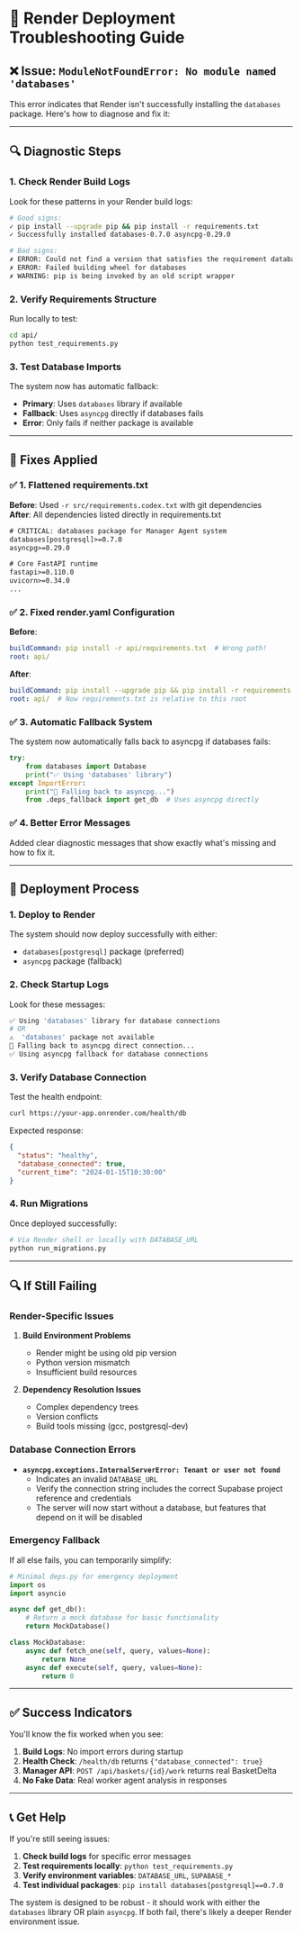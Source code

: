 # 🔧 Render Deployment Troubleshooting Guide

## ❌ **Issue: `ModuleNotFoundError: No module named 'databases'`**

This error indicates that Render isn't successfully installing the `databases` package. Here's how to diagnose and fix it:

---

## 🔍 **Diagnostic Steps**

### 1. Check Render Build Logs
Look for these patterns in your Render build logs:

```bash
# Good signs:
✓ pip install --upgrade pip && pip install -r requirements.txt
✓ Successfully installed databases-0.7.0 asyncpg-0.29.0

# Bad signs:
✗ ERROR: Could not find a version that satisfies the requirement databases[postgresql]
✗ ERROR: Failed building wheel for databases
✗ WARNING: pip is being invoked by an old script wrapper
```

### 2. Verify Requirements Structure
Run locally to test:
```bash
cd api/
python test_requirements.py
```

### 3. Test Database Imports
The system now has automatic fallback:
- **Primary**: Uses `databases` library if available
- **Fallback**: Uses `asyncpg` directly if databases fails
- **Error**: Only fails if neither package is available

---

## 🔧 **Fixes Applied**

### ✅ **1. Flattened requirements.txt**
**Before**: Used `-r src/requirements.codex.txt` with git dependencies  
**After**: All dependencies listed directly in requirements.txt

```txt
# CRITICAL: databases package for Manager Agent system
databases[postgresql]>=0.7.0
asyncpg>=0.29.0

# Core FastAPI runtime
fastapi>=0.110.0
uvicorn>=0.34.0
...
```

### ✅ **2. Fixed render.yaml Configuration**
**Before**: 
```yaml
buildCommand: pip install -r api/requirements.txt  # Wrong path!
root: api/
```

**After**:
```yaml
buildCommand: pip install --upgrade pip && pip install -r requirements.txt
root: api/  # Now requirements.txt is relative to this root
```

### ✅ **3. Automatic Fallback System**
The system now automatically falls back to asyncpg if databases fails:

```python
try:
    from databases import Database
    print("✅ Using 'databases' library")
except ImportError:
    print("🔄 Falling back to asyncpg...")
    from .deps_fallback import get_db  # Uses asyncpg directly
```

### ✅ **4. Better Error Messages**
Added clear diagnostic messages that show exactly what's missing and how to fix it.

---

## 🚀 **Deployment Process**

### 1. **Deploy to Render**
The system should now deploy successfully with either:
- `databases[postgresql]` package (preferred)
- `asyncpg` package (fallback)

### 2. **Check Startup Logs** 
Look for these messages:
```bash
✅ Using 'databases' library for database connections
# OR
⚠️  'databases' package not available
🔄 Falling back to asyncpg direct connection...
✅ Using asyncpg fallback for database connections
```

### 3. **Verify Database Connection**
Test the health endpoint:
```bash
curl https://your-app.onrender.com/health/db
```

Expected response:
```json
{
  "status": "healthy",
  "database_connected": true,
  "current_time": "2024-01-15T10:30:00"
}
```

### 4. **Run Migrations**
Once deployed successfully:
```bash
# Via Render shell or locally with DATABASE_URL
python run_migrations.py
```

---

## 🔍 **If Still Failing**

### Render-Specific Issues

1. **Build Environment Problems**
   - Render might be using old pip version
   - Python version mismatch
   - Insufficient build resources

2. **Dependency Resolution Issues**
   - Complex dependency trees
   - Version conflicts
   - Build tools missing (gcc, postgresql-dev)

### Database Connection Errors
- **`asyncpg.exceptions.InternalServerError: Tenant or user not found`**
  - Indicates an invalid `DATABASE_URL`
  - Verify the connection string includes the correct Supabase project reference and credentials
  - The server will now start without a database, but features that depend on it will be disabled

### Emergency Fallback
If all else fails, you can temporarily simplify:

```python
# Minimal deps.py for emergency deployment
import os
import asyncio

async def get_db():
    # Return a mock database for basic functionality
    return MockDatabase()

class MockDatabase:
    async def fetch_one(self, query, values=None):
        return None
    async def execute(self, query, values=None):
        return 0
```

---

## ✅ **Success Indicators**

You'll know the fix worked when you see:

1. **Build Logs**: No import errors during startup
2. **Health Check**: `/health/db` returns `{"database_connected": true}`
3. **Manager API**: `POST /api/baskets/{id}/work` returns real BasketDelta
4. **No Fake Data**: Real worker agent analysis in responses

---

## 📞 **Get Help**

If you're still seeing issues:

1. **Check build logs** for specific error messages
2. **Test requirements locally**: `python test_requirements.py`
3. **Verify environment variables**: `DATABASE_URL`, `SUPABASE_*`
4. **Test individual packages**: `pip install databases[postgresql]==0.7.0`

The system is designed to be robust - it should work with either the `databases` library OR plain `asyncpg`. If both fail, there's likely a deeper Render environment issue.